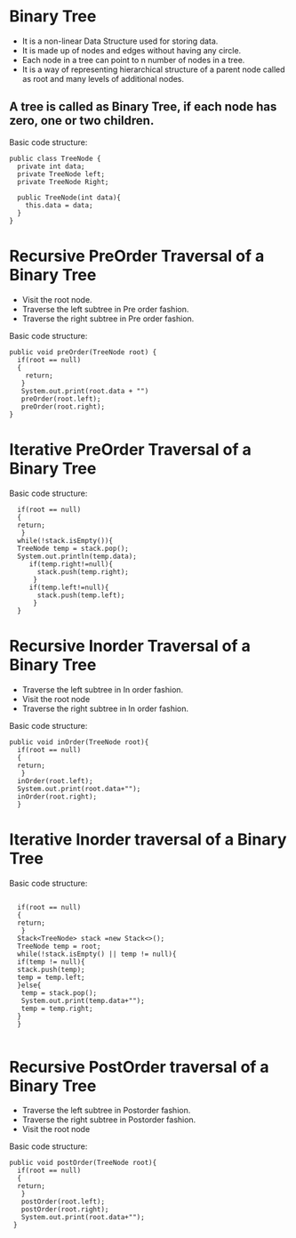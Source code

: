 # Binary Tree

* It is a non-linear Data Structure used for storing data.
* It is made up of nodes and edges without having any circle.
* Each node in a tree can point to n number of nodes in a tree.
* It is a way of representing hierarchical structure of a parent node called as root and many levels of additional nodes.

## A tree is called as Binary Tree, if each node has zero, one or two children.

Basic code structure:
```
public class TreeNode {
  private int data;
  private TreeNode left;
  private TreeNode Right;

  public TreeNode(int data){
    this.data = data;
  }
}
```

# Recursive PreOrder Traversal of a Binary Tree

* Visit the root node.
* Traverse the left subtree in Pre order fashion.
* Traverse the right subtree in Pre order fashion.

Basic code structure:
```
public void preOrder(TreeNode root) {
  if(root == null)
  {
    return;
   }
   System.out.print(root.data + "")
   preOrder(root.left);
   preOrder(root.right);
}
```


# Iterative PreOrder Traversal of a Binary Tree

Basic code structure:
```
  if(root == null)
  {
  return;
   }
  while(!stack.isEmpty()){
  TreeNode temp = stack.pop();
  System.out.println(temp.data);
     if(temp.right!=null){
       stack.push(temp.right);
      }
     if(temp.left!=null){
       stack.push(temp.left);
      }
  }
```

# Recursive Inorder Traversal of a Binary Tree

* Traverse the left subtree in In order fashion.
* Visit the root node
* Traverse the right subtree in In order fashion.

Basic code structure:
```
public void inOrder(TreeNode root){
  if(root == null)
  {
  return;
   }
  inOrder(root.left);
  System.out.print(root.data+"");
  inOrder(root.right);
  }
```

# Iterative Inorder traversal of a Binary Tree

Basic code structure:
```

  if(root == null)
  {
  return;
   }
  Stack<TreeNode> stack =new Stack<>();
  TreeNode temp = root;
  while(!stack.isEmpty() || temp != null){
  if(temp != null){
  stack.push(temp);
  temp = temp.left;
  }else{
   temp = stack.pop();
   System.out.print(temp.data+"");
   temp = temp.right;
  }
  } 
  
```


# Recursive PostOrder traversal of a Binary Tree

* Traverse the left subtree in Postorder fashion.
* Traverse the right subtree in Postorder fashion.
* Visit the root node


Basic code structure:
```
public void postOrder(TreeNode root){
  if(root == null)
  {
  return;
   }
   postOrder(root.left);
   postOrder(root.right);
   System.out.print(root.data+"");
 }
  
```
  
